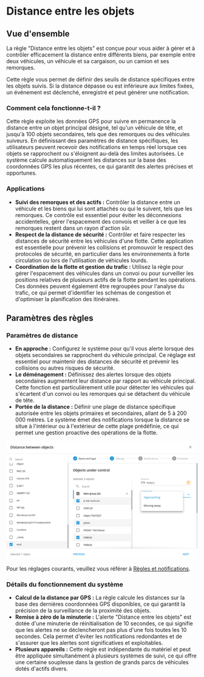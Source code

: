 # Distance entre les objets

## Vue d'ensemble

La règle "Distance entre les objets" est conçue pour vous aider à gérer et à contrôler efficacement la distance entre différents biens, par exemple entre deux véhicules, un véhicule et sa cargaison, ou un camion et ses remorques.

Cette règle vous permet de définir des seuils de distance spécifiques entre les objets suivis. Si la distance dépasse ou est inférieure aux limites fixées, un événement est déclenché, enregistré et peut générer une notification.

### Comment cela fonctionne-t-il ?

Cette règle exploite les données GPS pour suivre en permanence la distance entre un objet principal désigné, tel qu'un véhicule de tête, et jusqu'à 100 objets secondaires, tels que des remorques ou des véhicules suiveurs. En définissant des paramètres de distance spécifiques, les utilisateurs peuvent recevoir des notifications en temps réel lorsque ces objets se rapprochent ou s'éloignent au-delà des limites autorisées. Le système calcule automatiquement les distances sur la base des coordonnées GPS les plus récentes, ce qui garantit des alertes précises et opportunes.

### Applications

- **Suivi des remorques et des actifs :** Contrôler la distance entre un véhicule et les biens qui lui sont attachés ou qui le suivent, tels que les remorques. Ce contrôle est essentiel pour éviter les déconnexions accidentelles, gérer l'espacement des convois et veiller à ce que les remorques restent dans un rayon d'action sûr.
- **Respect de la distance de sécurité :** Contrôler et faire respecter les distances de sécurité entre les véhicules d'une flotte. Cette application est essentielle pour prévenir les collisions et promouvoir le respect des protocoles de sécurité, en particulier dans les environnements à forte circulation ou lors de l'utilisation de véhicules lourds.
- **Coordination de la flotte et gestion du trafic :** Utilisez la règle pour gérer l'espacement des véhicules dans un convoi ou pour surveiller les positions relatives de plusieurs actifs de la flotte pendant les opérations. Ces données peuvent également être regroupées pour l'analyse du trafic, ce qui permet d'identifier les schémas de congestion et d'optimiser la planification des itinéraires.

## Paramètres des règles

### Paramètres de distance

- **En approche :** Configurez le système pour qu'il vous alerte lorsque des objets secondaires se rapprochent du véhicule principal. Ce réglage est essentiel pour maintenir des distances de sécurité et prévenir les collisions ou autres risques de sécurité.
- **Le déménagement :** Définissez des alertes lorsque des objets secondaires augmentent leur distance par rapport au véhicule principal. Cette fonction est particulièrement utile pour détecter les véhicules qui s'écartent d'un convoi ou les remorques qui se détachent du véhicule de tête.
- **Portée de la distance :** Définir une plage de distance spécifique autorisée entre les objets primaires et secondaires, allant de 5 à 200 000 mètres. Le système émet des notifications lorsque la distance se situe à l'intérieur ou à l'extérieur de cette plage prédéfinie, ce qui permet une gestion proactive des opérations de la flotte.

![image-20240813-221847.png](attachments/image-20240813-221847.png)

Pour les réglages courants, veuillez vous référer à [Règles et notifications](../../regles-et-notifications.md).

### Détails du fonctionnement du système

- **Calcul de la distance par GPS :** La règle calcule les distances sur la base des dernières coordonnées GPS disponibles, ce qui garantit la précision de la surveillance de la proximité des objets.
- **Remise à zéro de la minuterie :** L'alerte "Distance entre les objets" est dotée d'une minuterie de réinitialisation de 10 secondes, ce qui signifie que les alertes ne se déclencheront pas plus d'une fois toutes les 10 secondes. Cela permet d'éviter les notifications redondantes et de s'assurer que les alertes sont significatives et exploitables.
- **Plusieurs appareils :** Cette règle est indépendante du matériel et peut être appliquée simultanément à plusieurs systèmes de suivi, ce qui offre une certaine souplesse dans la gestion de grands parcs de véhicules dotés d'actifs divers.
